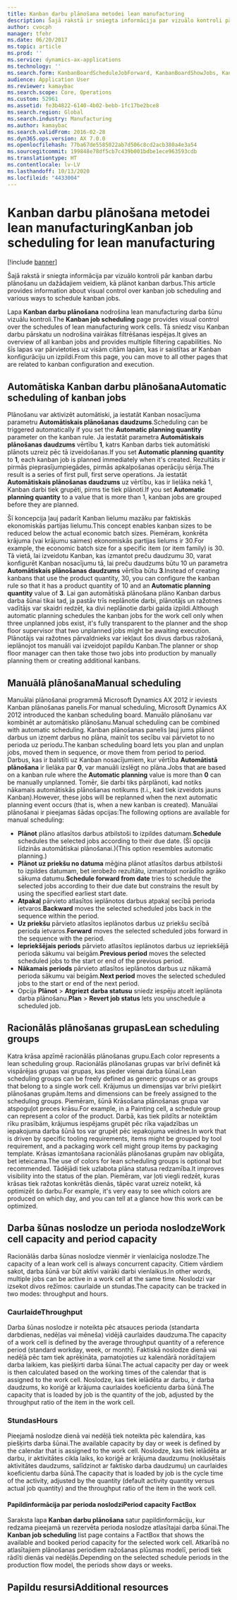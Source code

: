 ```yaml
---
title: Kanban darbu plānošana metodei lean manufacturing
description: Šajā rakstā ir sniegta informācija par vizuālo kontroli pār kanban darbu plānošanu un dažādajiem veidiem, kā plānot kanban darbus.
author: cvocph
manager: tfehr
ms.date: 06/20/2017
ms.topic: article
ms.prod: ''
ms.service: dynamics-ax-applications
ms.technology: ''
ms.search.form: KanbanBoardScheduleJobForward, KanbanBoardShowJobs, KanbanJobSchedulingListPage
audience: Application User
ms.reviewer: kamaybac
ms.search.scope: Core, Operations
ms.custom: 52961
ms.assetid: fe3b4822-6140-4b02-bebb-1fc17be2bce8
ms.search.region: Global
ms.search.industry: Manufacturing
ms.author: kamaybac
ms.search.validFrom: 2016-02-28
ms.dyn365.ops.version: AX 7.0.0
ms.openlocfilehash: 77ba67de5585022ab7d506c8cd2acb380a4e3a54
ms.sourcegitcommit: 199848e78df5cb7c439b001bdbe1ece963593cdb
ms.translationtype: HT
ms.contentlocale: lv-LV
ms.lasthandoff: 10/13/2020
ms.locfileid: "4433004"
---
```

# <a name="kanban-job-scheduling-for-lean-manufacturing"></a><span data-ttu-id="bcfab-103">Kanban darbu plānošana metodei lean manufacturing</span><span class="sxs-lookup"><span data-stu-id="bcfab-103">Kanban job scheduling for lean manufacturing</span></span>

[!include [banner](../includes/banner.md)]

<span data-ttu-id="bcfab-104">Šajā rakstā ir sniegta informācija par vizuālo kontroli pār kanban darbu plānošanu un dažādajiem veidiem, kā plānot kanban darbus.</span><span class="sxs-lookup"><span data-stu-id="bcfab-104">This article provides information about visual control over kanban job scheduling and various ways to schedule kanban jobs.</span></span>  

<span data-ttu-id="bcfab-105">Lapa **Kanban darbu plānošana** nodrošina lean manufacturing darba šūnu vizuālu kontroli.</span><span class="sxs-lookup"><span data-stu-id="bcfab-105">The **Kanban job scheduling** page provides visual control over the schedules of lean manufacturing work cells.</span></span> <span data-ttu-id="bcfab-106">Tā sniedz visu Kanban darbu pārskatu un nodrošina vairākas filtrēšanas iespējas.</span><span class="sxs-lookup"><span data-stu-id="bcfab-106">It gives an overview of all kanban jobs and provides multiple filtering capabilities.</span></span> <span data-ttu-id="bcfab-107">No šīs lapas var pārvietoties uz visām citām lapām, kas ir saistītas ar Kanban konfigurāciju un izpildi.</span><span class="sxs-lookup"><span data-stu-id="bcfab-107">From this page, you can move to all other pages that are related to kanban configuration and execution.</span></span>

## <a name="automatic-scheduling-of-kanban-jobs"></a><span data-ttu-id="bcfab-108">Automātiska Kanban darbu plānošana</span><span class="sxs-lookup"><span data-stu-id="bcfab-108">Automatic scheduling of kanban jobs</span></span>
<span data-ttu-id="bcfab-109">Plānošanu var aktivizēt automātiski, ja iestatāt Kanban nosacījuma parametru **Automātiskais plānošanas daudzums**.</span><span class="sxs-lookup"><span data-stu-id="bcfab-109">Scheduling can be triggered automatically if you set the **Automatic planning quantity** parameter on the kanban rule.</span></span> <span data-ttu-id="bcfab-110">Ja iestatāt parametra **Automātiskais plānošanas daudzums** vērtību **1**, katrs Kanban darbs tiek automātiski plānots uzreiz pēc tā izveidošanas.</span><span class="sxs-lookup"><span data-stu-id="bcfab-110">If you set **Automatic planning quantity** to **1**, each kanban job is planned immediately when it's created.</span></span> <span data-ttu-id="bcfab-111">Rezultāts ir pirmās pieprasījumpiegādes, pirmās apkalpošanas operāciju sērija.</span><span class="sxs-lookup"><span data-stu-id="bcfab-111">The result is a series of first pull, first serve operations.</span></span> <span data-ttu-id="bcfab-112">Ja iestatāt **Automātiskais plānošanas daudzums** uz vērtību, kas ir lielāka nekā 1, Kanban darbi tiek grupēti, pirms tie tiek plānoti.</span><span class="sxs-lookup"><span data-stu-id="bcfab-112">If you set **Automatic planning quantity** to a value that is more than 1, kanban jobs are grouped before they are planned.</span></span> 

<span data-ttu-id="bcfab-113">Šī koncepcija ļauj padarīt Kanban lielumu mazāku par faktiskās ekonomiskās partijas lielumu.</span><span class="sxs-lookup"><span data-stu-id="bcfab-113">This concept enables kanban sizes to be reduced below the actual economic batch sizes.</span></span> <span data-ttu-id="bcfab-114">Piemēram, konkrēta krājuma (vai krājumu saimes) ekonomiskās partijas lielums ir 30.</span><span class="sxs-lookup"><span data-stu-id="bcfab-114">For example, the economic batch size for a specific item (or item family) is 30.</span></span> <span data-ttu-id="bcfab-115">Tā vietā, lai izveidotu Kanban, kas izmantot preču daudzumu 30, varat konfigurēt Kanban nosacījumu tā, lai preču daudzums būtu 10 un parametra **Automātiskais plānošanas daudzums** vērtība būtu **3**.</span><span class="sxs-lookup"><span data-stu-id="bcfab-115">Instead of creating kanbans that use the product quantity, 30, you can configure the kanban rule so that it has a product quantity of 10 and an **Automatic planning quantity** value of **3**.</span></span> <span data-ttu-id="bcfab-116">Lai gan automātiskā plānošana plāno Kanban darbus darba šūnai tikai tad, ja pastāv trīs neplānotie darbi, plānotājs un ražotnes vadītājs var skaidri redzēt, ka divi neplānotie darbi gaida izpildi.</span><span class="sxs-lookup"><span data-stu-id="bcfab-116">Although automatic planning schedules the kanban jobs for the work cell only when three unplanned jobs exist, it's fully transparent to the planner and the shop floor supervisor that two unplanned jobs might be awaiting execution.</span></span> <span data-ttu-id="bcfab-117">Plānotājs vai ražotnes pārvaldnieks var iekļaut šos divus darbus ražošanā, ieplānojot tos manuāli vai izveidojot papildu Kanban.</span><span class="sxs-lookup"><span data-stu-id="bcfab-117">The planner or shop floor manager can then take those two jobs into production by manually planning them or creating additional kanbans.</span></span>

## <a name="manual-scheduling"></a><span data-ttu-id="bcfab-118">Manuālā plānošana</span><span class="sxs-lookup"><span data-stu-id="bcfab-118">Manual scheduling</span></span>
<span data-ttu-id="bcfab-119">Manuālai plānošanai programmā Microsoft Dynamics AX 2012 ir ieviests Kanban plānošanas panelis.</span><span class="sxs-lookup"><span data-stu-id="bcfab-119">For manual scheduling, Microsoft Dynamics AX 2012 introduced the kanban scheduling board.</span></span> <span data-ttu-id="bcfab-120">Manuālo plānošanu var kombinēt ar automātisko plānošanu.</span><span class="sxs-lookup"><span data-stu-id="bcfab-120">Manual scheduling can be combined with automatic scheduling.</span></span> <span data-ttu-id="bcfab-121">Kanban plānošanas panelis ļauj jums plānot darbus un izņemt darbus no plāna, mainīt tos secību vai pārvietot to no perioda uz periodu.</span><span class="sxs-lookup"><span data-stu-id="bcfab-121">The kanban scheduling board lets you plan and unplan jobs, moved them in sequence, or move them from period to period.</span></span> <span data-ttu-id="bcfab-122">Darbus, kas ir balstīti uz Kanban nosacījumiem, kur vērtība **Automātistā plānošana** ir lielāka par **0**, var manuāli izslēgt no plāna.</span><span class="sxs-lookup"><span data-stu-id="bcfab-122">Jobs that are based on a kanban rule where the **Automatic planning** value is more than **0** can be manually unplanned.</span></span> <span data-ttu-id="bcfab-123">Tomēr, šie darbi tiks pārplānoti, kad notiks nākamais automātiskās plānošanas notikums (t.i., kad tiek izveidots jauns Kanban).</span><span class="sxs-lookup"><span data-stu-id="bcfab-123">However, these jobs will be replanned when the next automatic planning event occurs (that is, when a new kanban is created).</span></span> <span data-ttu-id="bcfab-124">Manuālai plānošanai ir pieejamas šādas opcijas:</span><span class="sxs-lookup"><span data-stu-id="bcfab-124">The following options are available for manual scheduling:</span></span>

-   <span data-ttu-id="bcfab-125">**Plānot** plāno atlasītos darbus atbilstoši to izpildes datumam.</span><span class="sxs-lookup"><span data-stu-id="bcfab-125">**Schedule** schedules the selected jobs according to their due date.</span></span> <span data-ttu-id="bcfab-126">(Šī opcija līdzinās automātiskai plānošanai.)</span><span class="sxs-lookup"><span data-stu-id="bcfab-126">(This option resembles automatic planning.)</span></span>
-   <span data-ttu-id="bcfab-127">**Plānot uz priekšu no datuma** mēģina plānot atlasītos darbus atbilstoši to izpildes datumam, bet ierobežo rezultātu, izmantojot norādīto agrāko sākuma datumu.</span><span class="sxs-lookup"><span data-stu-id="bcfab-127">**Schedule forward from date** tries to schedule the selected jobs according to their due date but constrains the result by using the specified earliest start date.</span></span>
-   <span data-ttu-id="bcfab-128">**Atpakaļ** pārvieto atlasītos ieplānotos darbus atpakaļ secībā perioda ietvaros.</span><span class="sxs-lookup"><span data-stu-id="bcfab-128">**Backward** moves the selected scheduled jobs back in the sequence within the period.</span></span>
-   <span data-ttu-id="bcfab-129">**Uz priekšu** pārvieto atlasītos ieplānotos darbus uz priekšu secībā perioda ietvaros.</span><span class="sxs-lookup"><span data-stu-id="bcfab-129">**Forward** moves the selected scheduled jobs forward in the sequence with the period.</span></span>
-   <span data-ttu-id="bcfab-130">**Iepriekšējais periods** pārvieto atlasītos ieplānotos darbus uz iepriekšējā perioda sākumu vai beigām.</span><span class="sxs-lookup"><span data-stu-id="bcfab-130">**Previous period** moves the selected scheduled jobs to the start or end of the previous period.</span></span>
-   <span data-ttu-id="bcfab-131">**Nākamais periods** pārvieto atlasītos ieplānotos darbus uz nākamā perioda sākumu vai beigām.</span><span class="sxs-lookup"><span data-stu-id="bcfab-131">**Next period** moves the selected scheduled jobs to the start or end of the next period.</span></span>
-   <span data-ttu-id="bcfab-132">Opcija **Plānot** &gt; **Atgriezt darba statusu** sniedz iespēju atcelt ieplānota darba plānošanu.</span><span class="sxs-lookup"><span data-stu-id="bcfab-132">**Plan** &gt; **Revert job status** lets you unschedule a scheduled job.</span></span>

## <a name="lean-scheduling-groups"></a><span data-ttu-id="bcfab-133">Racionālās plānošanas grupas</span><span class="sxs-lookup"><span data-stu-id="bcfab-133">Lean scheduling groups</span></span>
<span data-ttu-id="bcfab-134">Katra krāsa apzīmē racionālās plānošanas grupu.</span><span class="sxs-lookup"><span data-stu-id="bcfab-134">Each color represents a lean scheduling group.</span></span> <span data-ttu-id="bcfab-135">Racionālās plānošanas grupas var brīvi definēt kā vispārējas grupas vai grupas, kas pieder vienai darba šūnai.</span><span class="sxs-lookup"><span data-stu-id="bcfab-135">Lean scheduling groups can be freely defined as generic groups or as groups that belong to a single work cell.</span></span> <span data-ttu-id="bcfab-136">Krājumus un dimensijas var brīvi piešķirt plānošanas grupām.</span><span class="sxs-lookup"><span data-stu-id="bcfab-136">Items and dimensions can be freely assigned to the scheduling groups.</span></span> <span data-ttu-id="bcfab-137">Piemēram, šūnā Krāsošana plānošanas grupa var atspoguļot preces krāsu.</span><span class="sxs-lookup"><span data-stu-id="bcfab-137">For example, in a Painting cell, a schedule group can represent a color of the product.</span></span> <span data-ttu-id="bcfab-138">Darbā, kas tiek pildīts ar noteiktām rīku prasībām, krājumus iespējams grupēt pēc rīka vajadzības un iepakojuma darba šūnā tos var grupēt pēc iepakojuma veidnes.</span><span class="sxs-lookup"><span data-stu-id="bcfab-138">In work that is driven by specific tooling requirements, items might be grouped by tool requirement, and a packaging work cell might group items by packaging template.</span></span> <span data-ttu-id="bcfab-139">Krāsas izmantošana racionālās plānošanas grupām nav obligāta, bet ieteicama.</span><span class="sxs-lookup"><span data-stu-id="bcfab-139">The use of colors for lean scheduling groups is optional but recommended.</span></span> <span data-ttu-id="bcfab-140">Tādējādi tiek uzlabota plāna statusa redzamība.</span><span class="sxs-lookup"><span data-stu-id="bcfab-140">It improves visibility into the status of the plan.</span></span> <span data-ttu-id="bcfab-141">Piemēram, var ļoti viegli redzēt, kuras krāsas tiek ražotas konkrētās dienās, tāpēc varat uzreiz noteikt, kā optimizēt šo darbu.</span><span class="sxs-lookup"><span data-stu-id="bcfab-141">For example, it's very easy to see which colors are produced on which day, and you can tell at a glance how this work can be optimized.</span></span>

## <a name="work-cell-capacity-and-period-capacity"></a><span data-ttu-id="bcfab-142">Darba šūnas noslodze un perioda noslodze</span><span class="sxs-lookup"><span data-stu-id="bcfab-142">Work cell capacity and period capacity</span></span>
<span data-ttu-id="bcfab-143">Racionālās darba šūnas noslodze vienmēr ir vienlaicīga noslodze.</span><span class="sxs-lookup"><span data-stu-id="bcfab-143">The capacity of a lean work cell is always concurrent capacity.</span></span> <span data-ttu-id="bcfab-144">Citiem vārdiem sakot, darba šūnā var būt aktīvi vairāki darbi vienlaikus.</span><span class="sxs-lookup"><span data-stu-id="bcfab-144">In other words, multiple jobs can be active in a work cell at the same time.</span></span> <span data-ttu-id="bcfab-145">Noslodzi var izsekot divos režīmos: caurlaide un stundas.</span><span class="sxs-lookup"><span data-stu-id="bcfab-145">The capacity can be tracked in two modes: throughput and hours.</span></span>

### <a name="throughput"></a><span data-ttu-id="bcfab-146">Caurlaide</span><span class="sxs-lookup"><span data-stu-id="bcfab-146">Throughput</span></span>

<span data-ttu-id="bcfab-147">Darba šūnas noslodze ir noteikta pēc atsauces perioda (standarta darbdienas, nedēļas vai mēneša) vidējā caurlaides daudzuma.</span><span class="sxs-lookup"><span data-stu-id="bcfab-147">The capacity of a work cell is defined by the average throughput quantity of a reference period (standard workday, week, or month).</span></span> <span data-ttu-id="bcfab-148">Faktiskā noslodze dienā vai nedēļā pēc tam tiek aprēķināta, pamatojoties uz kalendārā norādītajiem darba laikiem, kas piešķirti darba šūnai.</span><span class="sxs-lookup"><span data-stu-id="bcfab-148">The actual capacity per day or week is then calculated based on the working times of the calendar that is assigned to the work cell.</span></span> <span data-ttu-id="bcfab-149">Noslodze, kas tiek ielādēta ar darbu, ir darba daudzums, ko koriģē ar krājuma caurlaides koeficientu darba šūnā.</span><span class="sxs-lookup"><span data-stu-id="bcfab-149">The capacity that is loaded by job is the quantity of the job, adjusted by the throughput ratio of the item in the work cell.</span></span>

### <a name="hours"></a><span data-ttu-id="bcfab-150">Stundas</span><span class="sxs-lookup"><span data-stu-id="bcfab-150">Hours</span></span>

<span data-ttu-id="bcfab-151">Pieejamā noslodze dienā vai nedēļā tiek noteikta pēc kalendāra, kas piešķirts darba šūnai.</span><span class="sxs-lookup"><span data-stu-id="bcfab-151">The available capacity by day or week is defined by the calendar that is assigned to the work cell.</span></span> <span data-ttu-id="bcfab-152">Noslodze, kas tiek ielādēta ar darbu, ir aktivitātes cikla laiks, ko koriģē ar krājuma daudzumu (noklusētais aktivitātes daudzums, salīdzinot ar faktisko darba daudzumu) un caurlaides koeficientu darba šūnā.</span><span class="sxs-lookup"><span data-stu-id="bcfab-152">The capacity that is loaded by job is the cycle time of the activity, adjusted by the quantity (default activity quantity versus actual job quantity) and the throughput ratio of the item in the work cell.</span></span>

#### <a name="period-capacity-factbox"></a><span data-ttu-id="bcfab-153">Papildinformācija par perioda noslodzi</span><span class="sxs-lookup"><span data-stu-id="bcfab-153">Period capacity FactBox</span></span>

<span data-ttu-id="bcfab-154">Saraksta lapa **Kanban darbu plānošana** satur papildinformāciju, kur redzama pieejamā un rezervēta perioda noslodze atlasītajai darba šūnai.</span><span class="sxs-lookup"><span data-stu-id="bcfab-154">The **Kanban job scheduling** list page contains a FactBox that shows the available and booked period capacity for the selected work cell.</span></span> <span data-ttu-id="bcfab-155">Atkarībā no atlasītajiem plānošanas periodiem ražošanas plūsmas modelī, periodi tiek rādīti dienās vai nedēļās.</span><span class="sxs-lookup"><span data-stu-id="bcfab-155">Depending on the selected schedule periods in the production flow model, the periods show days or weeks.</span></span>

<a name="additional-resources"></a><span data-ttu-id="bcfab-156">Papildu resursi</span><span class="sxs-lookup"><span data-stu-id="bcfab-156">Additional resources</span></span>
--------



